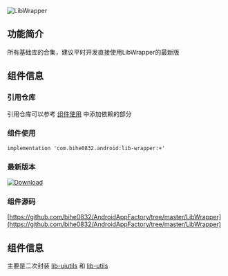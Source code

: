 ![LibWrapper](https://img.shields.io/badge/AndroidAppFactory-LibWrapper-brightgreen)
## 功能简介

所有基础库的合集，建议平时开发直接使用LibWrapper的最新版

## 组件信息

### 引用仓库

引用仓库可以参考 [组件使用](./../start.md) 中添加依赖的部分

### 组件使用

    implementation 'com.bihe0832.android:lib-wrapper:+'

### 最新版本

[ ![Download](https://api.bintray.com/packages/bihe0832/android/lib-wrapper/images/download.svg) ](https://bintray.com/bihe0832/android/lib-wrapper/_latestVersion)


### 组件源码

[https://github.com/bihe0832/AndroidAppFactory/tree/master/LibWrapper](https://github.com/bihe0832/AndroidAppFactory/tree/master/LibWrapper)

## 组件信息

主要是二次封装 [lib-uiutils](./../lib-uiutils.md) 和 [lib-utils](./../lib-utils.md)